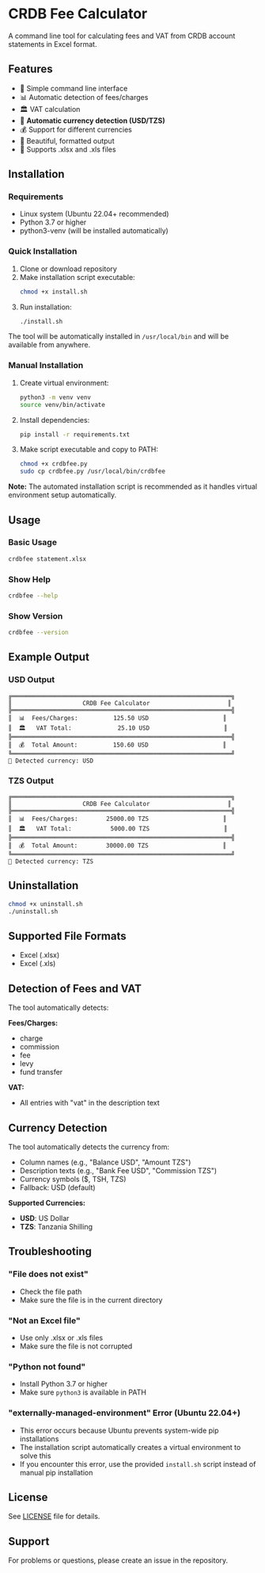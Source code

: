 # CRDB Fee Calculator

A command line tool for calculating fees and VAT from CRDB account statements in Excel format.

## Features

- 🚀 Simple command line interface
- 📊 Automatic detection of fees/charges
- 🏛️ VAT calculation
- 💱 **Automatic currency detection (USD/TZS)**
- 💰 Support for different currencies
- 🎨 Beautiful, formatted output
- 📁 Supports .xlsx and .xls files

## Installation

### Requirements

- Linux system (Ubuntu 22.04+ recommended)
- Python 3.7 or higher
- python3-venv (will be installed automatically)

### Quick Installation

1. Clone or download repository
2. Make installation script executable:
   ```bash
   chmod +x install.sh
   ```
3. Run installation:
   ```bash
   ./install.sh
   ```

The tool will be automatically installed in `/usr/local/bin` and will be available from anywhere.

### Manual Installation

1. Create virtual environment:
   ```bash
   python3 -m venv venv
   source venv/bin/activate
   ```

2. Install dependencies:
   ```bash
   pip install -r requirements.txt
   ```

3. Make script executable and copy to PATH:
   ```bash
   chmod +x crdbfee.py
   sudo cp crdbfee.py /usr/local/bin/crdbfee
   ```

**Note:** The automated installation script is recommended as it handles virtual environment setup automatically.

## Usage

### Basic Usage

```bash
crdbfee statement.xlsx
```

### Show Help

```bash
crdbfee --help
```

### Show Version

```bash
crdbfee --version
```

## Example Output

### USD Output
```
╔══════════════════════════════════════════════════════════════╗
║                    CRDB Fee Calculator                      ║
╠══════════════════════════════════════════════════════════════╣
║  📊  Fees/Charges:          125.50 USD                     ║
║  🏛️   VAT Total:             25.10 USD                     ║
╠══════════════════════════════════════════════════════════════╣
║  💰  Total Amount:          150.60 USD                     ║
╚══════════════════════════════════════════════════════════════╝
💱 Detected currency: USD
```

### TZS Output
```
╔══════════════════════════════════════════════════════════════╗
║                    CRDB Fee Calculator                      ║
╠══════════════════════════════════════════════════════════════╣
║  📊  Fees/Charges:        25000.00 TZS                     ║
║  🏛️   VAT Total:           5000.00 TZS                     ║
╠══════════════════════════════════════════════════════════════╣
║  💰  Total Amount:        30000.00 TZS                     ║
╚══════════════════════════════════════════════════════════════╝
💱 Detected currency: TZS
```

## Uninstallation

```bash
chmod +x uninstall.sh
./uninstall.sh
```

## Supported File Formats

- Excel (.xlsx)
- Excel (.xls)

## Detection of Fees and VAT

The tool automatically detects:

**Fees/Charges:**
- charge
- commission
- fee
- levy
- fund transfer

**VAT:**
- All entries with "vat" in the description text

## Currency Detection

The tool automatically detects the currency from:
- Column names (e.g., "Balance USD", "Amount TZS")
- Description texts (e.g., "Bank Fee USD", "Commission TZS")
- Currency symbols ($, TSH, TZS)
- Fallback: USD (default)

**Supported Currencies:**
- **USD**: US Dollar
- **TZS**: Tanzania Shilling

## Troubleshooting

### "File does not exist"
- Check the file path
- Make sure the file is in the current directory

### "Not an Excel file"
- Use only .xlsx or .xls files
- Make sure the file is not corrupted

### "Python not found"
- Install Python 3.7 or higher
- Make sure `python3` is available in PATH

### "externally-managed-environment" Error (Ubuntu 22.04+)
- This error occurs because Ubuntu prevents system-wide pip installations
- The installation script automatically creates a virtual environment to solve this
- If you encounter this error, use the provided `install.sh` script instead of manual pip installation

## License

See [LICENSE](LICENSE) file for details.

## Support

For problems or questions, please create an issue in the repository.

